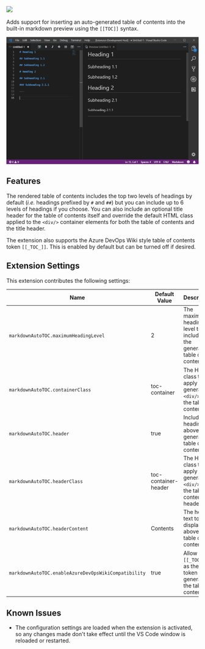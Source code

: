 [![](https://vsmarketplacebadge.apphb.com/version/wibblemonkey.markdown-auto-toc.svg)](https://marketplace.visualstudio.com/items?itemName=wibblemonkey.markdown-auto-toc)

Adds support for inserting an auto-generated table of contents into the built-in
markdown preview using the `[[TOC]]` syntax.

![Markdown AutoTOC](images/example.gif)

## Features

The rendered table of contents includes the top two levels of headings by
default (_i.e._ headings prefixed by `#` and `##`) but you can include up to 6
levels of headings if you choose. You can also include an optional title header
for the table of contents itself and override the default HTML class applied to
the `<div/>` container elements for both the table of contents and the title
header.

The extension also supports the Azure DevOps Wiki style table of contents token
`[[_TOC_]]`. This is enabled by default but can be turned off if desired.

## Extension Settings

This extension contributes the following settings:

Name                                                 | Default Value        | Description
-----------------------------------------------------|----------------------|------------------------------------------------------------------------------------
`markdownAutoTOC.maximumHeadingLevel`                | 2                    | The maximum heading level to include in the generated table of contents
`markdownAutoTOC.containerClass`                     | toc-container        | The HTML class to apply to the generated `<div/>` for the table of contents.
`markdownAutoTOC.header`                             | true                 | Include a heading above the generated table of contents.
`markdownAutoTOC.headerClass`                        | toc-container-header | The HTML class to apply to the generated `<div/>` for the table of contents header.
`markdownAutoTOC.headerContent`                      | Contents             | The header text to display above the table of contents.
`markdownAutoTOC.enableAzureDevOpsWikiCompatibility` | true                 | Allow `[[_TOC_]]` as the token to generate the table of contents.

## Known Issues

* The configuration settings are loaded when the extension is activated, so any
  changes made don't take effect until the VS Code window is reloaded or
  restarted.
